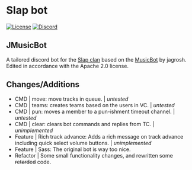 # Slap bot

[![License](https://img.shields.io/github/license/jagrosh/MusicBot.svg)](https://github.com/jagrosh/MusicBot/blob/master/LICENSE)
[![Discord](https://discordapp.com/api/guilds/276858200853184522/widget.png)](https://discord.gg/wZes6v4)

## JMusicBot
A tailored discord bot for the [Slap clan](http://slapgaming.com) based on the [MusicBot](https://github.com/jagrosh/MusicBot/) by jagrosh.
Edited in accordance with the Apache 2.0 license.


## Changes/Additions
* CMD | move: move tracks in queue. | _untested_
* CMD | teams: creates teams based on the users in VC. | _untested_
* CMD | pun: moves a member to a pun-ishment timeout channel. | _untested_
* CMD | clear: clears bot commands and replies from TC. | _unimplemented_
* Feature | Rich track advance: Adds a rich message on track advance including quick select volume buttons. | _unimplemented_
* Feature | Sass: The original bot is way too nice.
* Refactor | Some small functionality changes, and rewritten some ~~retarded~~ code.


